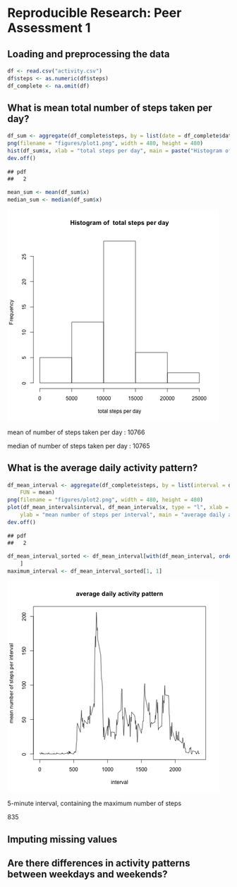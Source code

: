 # Reproducible Research: Peer Assessment 1


## Loading and preprocessing the data

```r
df <- read.csv("activity.csv")
df$steps <- as.numeric(df$steps)
df_complete <- na.omit(df)
```

## What is mean total number of steps taken per day?

```r
df_sum <- aggregate(df_complete$steps, by = list(date = df_complete$date), FUN = sum)
png(filename = "figures/plot1.png", width = 480, height = 480)
hist(df_sum$x, xlab = "total steps per day", main = paste("Histogram of ", "total steps per day"))
dev.off()
```

```
## pdf 
##   2
```

```r
mean_sum <- mean(df_sum$x)
median_sum <- median(df_sum$x)
```

![Histogram 1 ](figures/plot1.png)

 mean of number of steps taken per day : 10766

 median of number of steps taken per day : 10765



## What is the average daily activity pattern?

```r
df_mean_interval <- aggregate(df_complete$steps, by = list(interval = df_complete$interval), 
    FUN = mean)
png(filename = "figures/plot2.png", width = 480, height = 480)
plot(df_mean_interval$interval, df_mean_interval$x, type = "l", xlab = "interval", 
    ylab = "mean number of steps per interval", main = "average daily activity pattern")
dev.off()
```

```
## pdf 
##   2
```

```r
df_mean_interval_sorted <- df_mean_interval[with(df_mean_interval, order(-x)), 
    ]
maximum_interval <- df_mean_interval_sorted[1, 1]
```

![Plot 1 ](figures/plot2.png)

 5-minute interval,  containing the maximum number of steps

835

## Imputing missing values



## Are there differences in activity patterns between weekdays and weekends?
